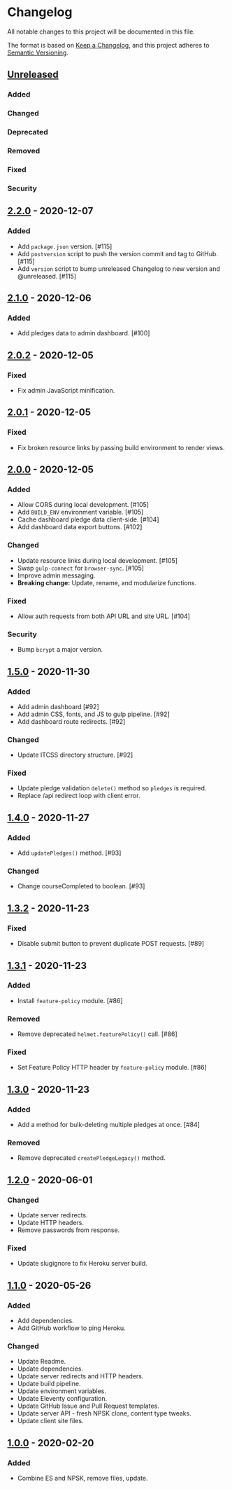 # Changelog
All notable changes to this project will be documented in this file.

The format is based on [Keep a Changelog](changelog),
and this project adheres to [Semantic Versioning](semver).

## [Unreleased]

### Added

### Changed

### Deprecated

### Removed

### Fixed

### Security

## [2.2.0] - 2020-12-07

### Added
- Add `package.json` version. [#115]
- Add `postversion` script to push the version commit and tag to GitHub. [#115]
- Add `version` script to bump unreleased Changelog to new version and @unreleased. [#115]

## [2.1.0] - 2020-12-06

### Added
- Add pledges data to admin dashboard. [#100]

## [2.0.2] - 2020-12-05

### Fixed
- Fix admin JavaScript minification.

## [2.0.1] - 2020-12-05

### Fixed
- Fix broken resource links by passing build environment to render views.

## [2.0.0] - 2020-12-05

### Added
- Allow CORS during local development. [#105]
- Add `BUILD_ENV` environment variable. [#105]
- Cache dashboard pledge data client-side. [#104]
- Add dashboard data export buttons. [#102]

### Changed
- Update resource links during local development. [#105]
- Swap `gulp-connect` for `browser-sync`. [#105]
- Improve admin messaging.
- **Breaking change:** Update, rename, and modularize functions.

### Fixed
- Allow auth requests from both API URL and site URL. [#104]

### Security
- Bump `bcrypt` a major version.

## [1.5.0] - 2020-11-30

### Added
- Add admin dashboard [#92]
- Add admin CSS, fonts, and JS to gulp pipeline. [#92]
- Add dashboard route redirects. [#92]

### Changed
- Update ITCSS directory structure. [#92]

### Fixed
- Update pledge validation `delete()` method so `pledges` is required.
- Replace /api redirect loop with client error.

## [1.4.0] - 2020-11-27

### Added
- Add `updatePledges()` method. [#93]

### Changed
- Change courseCompleted to boolean. [#93]

## [1.3.2] - 2020-11-23

### Fixed
- Disable submit button to prevent duplicate POST requests. [#89]

## [1.3.1] - 2020-11-23

### Added
- Install `feature-policy` module. [#86]

### Removed
- Remove deprecated `helmet.featurePolicy()` call. [#86]

### Fixed
- Set Feature Policy HTTP header by `feature-policy` module. [#86]

## [1.3.0] - 2020-11-23

### Added
- Add a method for bulk-deleting multiple pledges at once. [#84]

### Removed
- Remove deprecated `createPledgeLegacy()` method.

## [1.2.0] - 2020-06-01

### Changed
- Update server redirects.
- Update HTTP headers.
- Remove passwords from response.

### Fixed
- Update slugignore to fix Heroku server build.

## [1.1.0] - 2020-05-26

### Added
- Add dependencies.
- Add GitHub workflow to ping Heroku.

### Changed
- Update Readme.
- Update dependencies.
- Update server redirects and HTTP headers.
- Update build pipeline.
- Update environment variables.
- Update Eleventy configuration.
- Update GitHub Issue and Pull Request templates.
- Update server API - fresh NPSK clone, content type tweaks.
- Update client site files.

## [1.0.0] - 2020-02-20

### Added
- Combine ES and NPSK, remove files, update.

[changelog]: https://keepachangelog.com/en/1.0.0/
[semver]: https://semver.org/spec/v2.0.0.html
[unreleased]: https://github.com/Visual-Communications/fair-housing-pledge/compare/HEAD..2.2.0
[2.2.0]: https://github.com/Visual-Communications/fair-housing-pledge/commits/2.2.0
[2.1.0]: https://github.com/Visual-Communications/fair-housing-pledge/commits/2.1.0
[2.0.2]: https://github.com/Visual-Communications/fair-housing-pledge/commits/2.0.2
[2.0.1]: https://github.com/Visual-Communications/fair-housing-pledge/commits/2.0.1
[2.0.0]: https://github.com/Visual-Communications/fair-housing-pledge/commits/2.0.0
[1.5.0]: https://github.com/Visual-Communications/fair-housing-pledge/commits/1.5.0
[1.4.0]: https://github.com/Visual-Communications/fair-housing-pledge/commits/1.4.0
[1.3.2]: https://github.com/Visual-Communications/fair-housing-pledge/commits/1.3.2
[1.3.1]: https://github.com/Visual-Communications/fair-housing-pledge/commits/1.3.1
[1.3.0]: https://github.com/Visual-Communications/fair-housing-pledge/commits/1.3.0
[1.2.0]: https://github.com/Visual-Communications/fair-housing-pledge/commits/1.2.0
[1.1.0]: https://github.com/Visual-Communications/fair-housing-pledge/commits/1.1.0
[1.0.0]: https://github.com/Visual-Communications/fair-housing-pledge/commits/1.0.0
